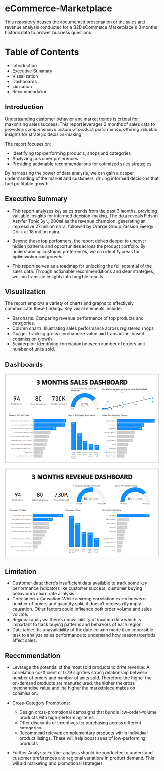 # eCommerce-Marketplace
This repository houses the documented presentation of the sales and revenue analysis conducted for a B2B eCommerce Marketplace's 3 months historic data to answer business questions
# Table of Contents
* Introduction
* Executive Summary
* Visualization
* Dashboards
* Limitation
* Recommendation

## Introduction
Understanding customer behavior and market trends is critical for maximizing sales success. This report leverages 3 months of sales data to provide a comprehensive picture of product performance, offering valuable insights for strategic decision-making.

The report focuses on:

* Identifying top-performing products, shops and categories
* Analyzing customer preferences
* Providing actionable recommendations for optimized sales strategies

By harnessing the power of data analysis, we can gain a deeper understanding of the market and customers, driving informed decisions that fuel profitable growth.

## Executive Summary
* This report analyzes key sales trends from the past 3 months, providing valuable insights for informed decision-making. The data reveals Fidson Astyfer Tonic Syr., 200ml as the revenue champion, generating an impressive 27 million naira, followed by Orange Group Passion Energy Drink at 18 million naira.

* Beyond these top performers, the report delves deeper to uncover hidden patterns and opportunities across the product portfolio. By understanding customer preferences, we can identify areas for optimization and growth.

* This report serves as a roadmap for unlocking the full potential of the sales data. Through actionable recommendations and clear strategies, we can translate insights into tangible results.

## Visualization
The report employs a variety of charts and graphs to effectively communicate these findings. Key visual elements include:

* Bar charts: Comparing revenue performance of top products and categories.
* Column  charts: Illustrating sales performance across registered shops
* Guage: Tracking gross merchandise value and transaction-based commission growth
* Scatterplot: Identifying correlation between number of orders and number of units sold.

## Dashboards

![Sales Dashboard](https://github.com/saintgokex/eCommerce-Marketplace/blob/fd5e2304811bcd385ead3395794b0c982da89e24/Sales%20Dashboard.png)

![Revenue Dashboard.png](https://github.com/saintgokex/eCommerce-Marketplace/blob/fd5e2304811bcd385ead3395794b0c982da89e24/Revenue%20Dashboard.png)


## Limitation 
* Customer data: there’s insufficient data available to track some key performance indicators like customer success, customer buying behaviours  churn rate analysis.
* Correlation ≠ Causation: While a strong correlation exists between number of orders and quantity sold, it doesn't necessarily imply causation. Other factors could influence both order volume and sales volume.
* Regional analysis: there’s unavailability of location data which is important to track buying patterns and behaviors of each region.
* Date table: the unavailability of the date column made it an impossible task to analyze sales performance to understand how seasons/periods affect sales.

## Recommendation
* Leverage the potential of the most sold products to drive revenue: A correlation coefficient of 0.79 signifies strong relationship between number of orders and number of units sold. Therefore, the higher the on-demand products are manufactured, the higher the gross merchandise value and the higher the marketplace makes on commission.
* Cross-Category Promotions:
  * Design cross-promotional campaigns that bundle low-order-volume products with high-performing items.
  * Offer discounts or incentives for purchasing across different categories.
  * Recommend relevant complementary products within individual product listings.
These will help boost sales of low-performing products

* Further Analysis: Further analysis should be conducted to understand customer preferences and regional variations in product demand. This will aid marketing and promotional strategies.







